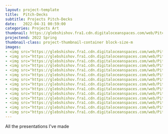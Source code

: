 ```yaml
---
layout: project-template
title:  Pitch-Decks
subtitle: Projects Pitch-Decks
date:   2022-04-31 00:59:00
categories: Projects Art
thumbnail: https://glebshishov.fra1.cdn.digitaloceanspaces.com/web/Pitchdecks/pitchdeck-thumbnail.jpg
projectend: 2022 Spring
thumbnail-class: project-thumbnail-container block-size-m
images:
- <img src="https://glebshishov.fra1.cdn.digitaloceanspaces.com/web/Pitchdecks/Pitchdecks-00.webp" class="project-img-parameters img-size-full" alt="Pitch-0">
- <img src="https://glebshishov.fra1.cdn.digitaloceanspaces.com/web/Pitchdecks/Pitchdecks-01.webp" class="project-img-parameters img-size-full" alt="Pitch-1">
- <img src="https://glebshishov.fra1.cdn.digitaloceanspaces.com/web/Pitchdecks/Pitchdecks-02.webp" class="project-img-parameters img-size-full" alt="Pitch-2">
- <img src="https://glebshishov.fra1.cdn.digitaloceanspaces.com/web/Pitchdecks/Pitchdecks-03.webp" class="project-img-parameters img-size-full" alt="Pitch-3">
- <img src="https://glebshishov.fra1.cdn.digitaloceanspaces.com/web/Pitchdecks/Pitchdecks-04.webp" class="project-img-parameters img-size-full" alt="Pitch-4">
- <img src="https://glebshishov.fra1.cdn.digitaloceanspaces.com/web/Pitchdecks/Pitchdecks-05.webp" class="project-img-parameters img-size-full" alt="Pitch-5">
- <img src="https://glebshishov.fra1.cdn.digitaloceanspaces.com/web/Pitchdecks/Pitchdecks-06.webp" class="project-img-parameters img-size-full" alt="Pitch-6">
- <img src="https://glebshishov.fra1.cdn.digitaloceanspaces.com/web/Pitchdecks/Pitchdecks-07.webp" class="project-img-parameters img-size-full" alt="Pitch-7">
- <img src="https://glebshishov.fra1.cdn.digitaloceanspaces.com/web/Pitchdecks/Pitchdecks-08.webp" class="project-img-parameters img-size-full" alt="Pitch-8">
- <img src="https://glebshishov.fra1.cdn.digitaloceanspaces.com/web/Pitchdecks/Pitchdecks-09.webp" class="project-img-parameters img-size-full" alt="Pitch-9">
- <img src="https://glebshishov.fra1.cdn.digitaloceanspaces.com/web/Pitchdecks/Pitchdecks-10.webp" class="project-img-parameters img-size-full" alt="Pitch-10">
- <img src="https://glebshishov.fra1.cdn.digitaloceanspaces.com/web/Pitchdecks/Pitchdecks-11.webp" class="project-img-parameters img-size-full" alt="Pitch-11">
- <img src="https://glebshishov.fra1.cdn.digitaloceanspaces.com/web/Pitchdecks/Pitchdecks-12.webp" class="project-img-parameters img-size-full" alt="Pitch-12">
- <img src="https://glebshishov.fra1.cdn.digitaloceanspaces.com/web/Pitchdecks/Pitchdecks-13.webp" class="project-img-parameters img-size-full" alt="Pitch-13">
---
```


All the presentations I've made
